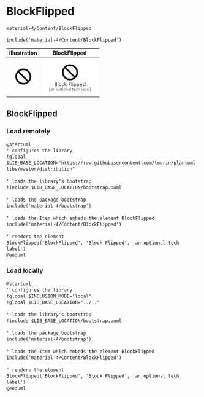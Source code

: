 # BlockFlipped


```text
material-4/Content/BlockFlipped
```

```text
include('material-4/Content/BlockFlipped')
```



| Illustration | BlockFlipped |
| :---: | :---: |
| ![illustration for Illustration](../../material-4/Content/BlockFlipped.png) | ![illustration for BlockFlipped](../../material-4/Content/BlockFlipped.Local.png) |




## BlockFlipped

### Load remotely
```plantuml
@startuml
' configures the library
!global $LIB_BASE_LOCATION="https://raw.githubusercontent.com/tmorin/plantuml-libs/master/distribution"

' loads the library's bootstrap
!include $LIB_BASE_LOCATION/bootstrap.puml

' loads the package bootstrap
include('material-4/bootstrap')

' loads the Item which embeds the element BlockFlipped
include('material-4/Content/BlockFlipped')

' renders the element
BlockFlipped('BlockFlipped', 'Block Flipped', 'an optional tech label')
@enduml
```

### Load locally
```plantuml
@startuml
' configures the library
!global $INCLUSION_MODE="local"
!global $LIB_BASE_LOCATION="../.."

' loads the library's bootstrap
!include $LIB_BASE_LOCATION/bootstrap.puml

' loads the package bootstrap
include('material-4/bootstrap')

' loads the Item which embeds the element BlockFlipped
include('material-4/Content/BlockFlipped')

' renders the element
BlockFlipped('BlockFlipped', 'Block Flipped', 'an optional tech label')
@enduml
```

